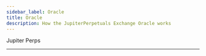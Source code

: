 ```yaml
---
sidebar_label: Oracle
title: Oracle
description: How the JupiterPerpetuals Exchange Oracle works
---
```


<head>
    <title>Perps: Oracle</title>
    <meta name="twitter:card" content="summary" />
</head>

Jupiter Perps

---
